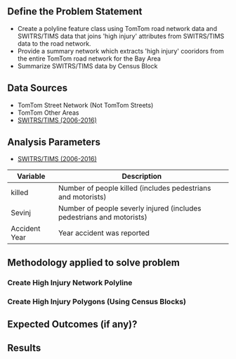 ## Define the Problem Statement

- Create a polyline feature class using TomTom road network data and SWITRS/TIMS data that joins 'high injury' attributes from SWITRS/TIMS data to the road network. 
- Provide a summary network which extracts 'high injury' cooridors from the entire TomTom road network for the Bay Area
- Summarize SWITRS/TIMS data by Census Block 

## Data Sources

- TomTom Street Network (Not TomTom Streets)
- TomTom Other Areas 
- [SWITRS/TIMS (2006-2016)](Data/Bay-Area-Accidents-2006-2016.csv) 

## Analysis Parameters

- [SWITRS/TIMS (2006-2016)](Data/Bay-Area-Accidents-2006-2016.csv) 

|Variable         |Description                                                          |
|-----------------|---------------------------------------------------------------------|
|killed           |Number of people killed (includes pedestrians and motorists)         |
|Sevinj           |Number of people severly injured (includes pedestrians and motorists)|
|Accident Year    |Year accident was reported                                           |                             


## Methodology applied to solve problem

### Create High Injury Network Polyline 


### Create High Injury Polygons (Using Census Blocks) 

## Expected Outcomes (if any)?

## Results
